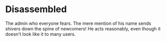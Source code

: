 # Disassembled

The admin who everyone fears. The mere mention of his name sends shivers down the spine of newcomers! He acts reasonably, even though it doesn't look like it to many users.
